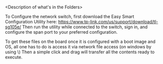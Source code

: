 <Description of what's in the Folders>

To Configure the network switch, first download the Easy Smart Configuration Utility here:
https://www.tp-link.com/us/support/download/tl-sg105e/
Then run the utility while connected to the switch, sign in, and configure the span port to your preferred configuration. 

To get these files on the board once it is configured with a boot image and OS, all one has to do is access it via network file access (on windows by using \\)
Then a simple click and drag will transfer all the contents ready to execute. 
